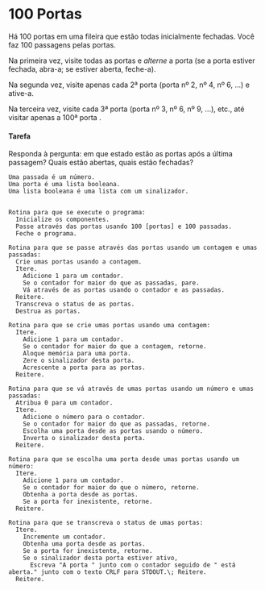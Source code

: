 # 100 Portas

Há 100 portas em uma fileira que estão todas inicialmente fechadas. Você faz 100 passagens pelas portas.

Na primeira vez, visite todas as portas e   _alterne_   a porta (se a porta estiver fechada, abra-a; se estiver aberta, feche-a).

Na segunda vez, visite apenas cada 2ª porta (porta nº 2, nº 4, nº 6, ...) e ative-a.

Na terceira vez, visite cada 3ª porta (porta nº 3, nº 6, nº 9, ...), etc., até visitar apenas a 100ª porta .

#### Tarefa

Responda à pergunta: em que estado estão as portas após a última passagem? Quais estão abertas, quais estão fechadas?

```
Uma passada é um número.
Uma porta é uma lista booleana.
Uma lista booleana é uma lista com um sinalizador.


Rotina para que se execute o programa:
  Inicialize os componentes.
  Passe através das portas usando 100 [portas] e 100 passadas.
  Feche o programa.

Rotina para que se passe através das portas usando um contagem e umas passadas:
  Crie umas portas usando a contagem.
  Itere.
    Adicione 1 para um contador.
    Se o contador for maior do que as passadas, pare.
    Vá através de as portas usando o contador e as passadas.
  Reitere.
  Transcreva o status de as portas.
  Destrua as portas.

Rotina para que se crie umas portas usando uma contagem:
  Itere.
    Adicione 1 para um contador.
    Se o contador for maior do que a contagem, retorne.
    Aloque memória para uma porta.
    Zere o sinalizador desta porta.
    Acrescente a porta para as portas.
  Reitere.  

Rotina para que se vá através de umas portas usando um número e umas passadas:
  Atribua 0 para um contador.
  Itere.
    Adicione o número para o contador.
    Se o contador for maior do que as passadas, retorne.
    Escolha uma porta desde as portas usando o número.
    Inverta o sinalizador desta porta.
  Reitere.

Rotina para que se escolha uma porta desde umas portas usando um número:
  Itere.
    Adicione 1 para um contador.
    Se o contador for maior do que o número, retorne.
    Obtenha a porta desde as portas.
    Se a porta for inexistente, retorne.
  Reitere.

Rotina para que se transcreva o status de umas portas:
  Itere.
    Incremente um contador.
    Obtenha uma porta desde as portas.
    Se a porta for inexistente, retorne.
    Se o sinalizador desta porta estiver ativo,
      Escreva "A porta " junto com o contador seguido de " está aberta." junto com o texto CRLF para STDOUT.\; Reitere.
  Reitere.
```
